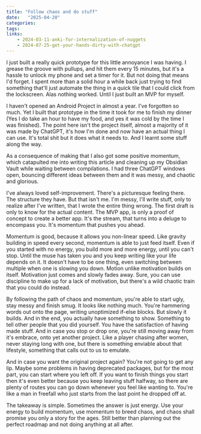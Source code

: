 ```yaml
---
title: "Follow chaos and do stuff"
date:   "2025-04-20" 
categories:
tags:
links: 
    - 2024-03-11-anki-for-internalization-of-nuggets
    - 2024-07-25-get-your-hands-dirty-with-chatgpt
---
```


I just built a really quick prototype for this little annoyance I was having. I grease the groove with pullups, and hit them every 15 minutes, but it's a hassle to unlock my phone and set a timer for it. But not doing that means I'd forget. I spent more than a solid hour a while back just trying to find something that'll just automate the thing in a quick tile that I could click from the lockscreen. Alas nothing worked. Until I just built an MVP for myself. 

I haven't opened an Android Project in almost a year. I've forgotten so much. Yet I built that prototype in the time it took for me to finish my dinner (Yes I do take an hour to have my food, and yes it was cold by the time I was finished). The point here isn't the project itself, almost a majority of it was made by ChatGPT, it's how I'm done and now have an actual thing I can use. It's total shit but it does what it needs to. And I learnt some stuff along the way. 

As a consequence of making that I also got some positive momentum, which catapulted me into writing this article and cleaning up my Obsidian Vault while waiting between compilations. I had three ChatGPT windows open, bouncing different ideas between them and it was messy, and chaotic and glorious. 

I've always loved self-improvement. There's a picturesque feeling there. The structure they have. But that isn't me. I'm messy,  I'll write stuff, only to realize after I've written, that I wrote the entire thing wrong. The first draft is only to know for the actual content. The MVP app, is only a proof of concept to create a better app. It's the stream, that turns into a deluge to encompass you. It's momentum that pushes you ahead. 

Momentum is good, because it allows you non-linear speed. Like gravity building in speed every second, momentum is able to just feed itself. Even if you started with no energy, you build more and more energy, until you can't stop. Until the muse has taken you and you keep writing like your life depends on it. It doesn't have to be one thing, even switching between multiple when one is slowing you down. Motion unlike motivation builds on itself. Motivation just comes and slowly fades away. Sure, you can use discipline to make up for a lack of motivation, but there's a wild chaotic train that you could do instead. 

By following the path of chaos and momentum, you're able to start ugly, stay messy and finish smug. It looks like nothing much. You're hammering words out onto the page, writing unoptimized if-else blocks. But slowly it builds. And in the end, you actually have something to show. Something to tell other people that you did yourself. You have the satisfaction of having made stuff. And in case you stop or drop one, you're still moving away from it's embrace, onto yet another project. Like a player chasing after women, never staying long with one, but there is something enviable about that lifestyle, something that calls out to us to emulate. 

And in case you want the original project again? You're not going to get any lip. Maybe some problems in having deprecated packages, but for the most part, you can start where you left off. If you want to finish things you start then it's even better because you keep leaving stuff halfway, so there are plenty of routes you can go down whenever you feel like wanting to. You're like a man in freefall who just starts from the last point he dropped off at.


The takeaway is simple. Sometimes the answer is just energy. Use your energy to build momentum, use momentum to breed chaos, and chaos shall promise you only a story for the ages. Still better than planning out the perfect roadmap and not doing anything at all after. 